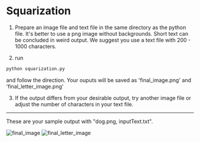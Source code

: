 # Squarization


1. Prepare an image file and text file in the same directory as the python file. It's better to use a png image without backgrounds. Short text can be concluded in weird output. We suggest you use a text file with 200 - 1000 characters.

2. run
``` python
python squarization.py
```
and follow the direction. Your ouputs will be saved as 'final_image.png' and 'final_letter_image.png'

3. If the output differs from your desirable output, try another image file or adjust the number of characters in your text file.


------------

These are your sample output with "dog.png, inputText.txt".

![final_image](https://user-images.githubusercontent.com/82352492/159387556-84ba8b6d-3189-4b9d-8926-1af8f7effd63.png)
![final_letter_image](https://user-images.githubusercontent.com/82352492/159387564-85b55d89-09e2-44f6-b0d7-bcc89b8b54dd.png)
